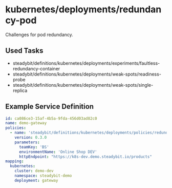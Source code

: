 # kubernetes/deployments/redundancy-pod

Challenges for pod redundancy.

## Used Tasks

- steadybit/definitions/kubernetes/deployments/experiments/faultless-redundancy-container
- steadybit/definitions/kubernetes/deployments/weak-spots/readiness-probe
- steadybit/definitions/kubernetes/deployments/weak-spots/single-replica

## Example Service Definition

````yaml
id: ca086ce3-15af-4b5a-9fda-456d03ad82c0
name: demo-gateway
policies:
  - name: 'steadybit/definitions/kubernetes/deployments/policies/redundancy-pod'
    version: 0.3.0
    parameters:
      teamKey: 'BS'
      environmentName: 'Online Shop DEV'
      httpEndpoint: "https://k8s-dev.demo.steadybit.io/products"
mapping:
  kubernetes:
    cluster: demo-dev
    namespace: steadybit-demo
    deployment: gateway
````